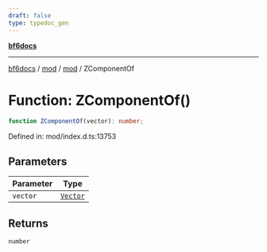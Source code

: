 ```yaml
---
draft: false
type: typedoc_gen
---
```


[**bf6docs**](../../../_index.md)

***

[bf6docs](../../../_index.md) / [mod](../../_index.md) / [mod](../_index.md) / ZComponentOf

# Function: ZComponentOf()

```ts
function ZComponentOf(vector): number;
```

Defined in: mod/index.d.ts:13753

## Parameters

| Parameter | Type |
| ------ | ------ |
| `vector` | [`Vector`](../Vector/_index.md) |

## Returns

`number`
